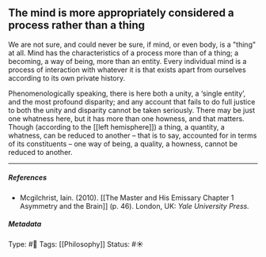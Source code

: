 ## The mind is more appropriately considered a process rather than a thing # 

We are not sure, and could never be sure, if mind, or even body, is a "thing" at all. Mind has the characteristics of a process more than of a thing; a becoming, a way of being, more than an entity. Every individual mind is a process of interaction with whatever it is that exists apart from ourselves according to its own private history.

Phenomenologically speaking, there is here both a unity, a ‘single entity’, and the most profound disparity; and any account that fails to do full justice to both the unity and disparity cannot be taken seriously. There may be just one whatness here, but it has more than one howness, and that matters. Though (according to the [[left hemisphere]]) a thing, a quantity, a whatness, can be reduced to another – that is to say, accounted for in terms of its constituents – one way of being, a quality, a howness, cannot be reduced to another.

___

##### References

- Mcgilchrist, Iain. (2010). [[The Master and His Emissary Chapter 1 Asymmetry and the Brain]] (p. 46). London, UK: _Yale University Press._

##### Metadata

Type: #🔴 
Tags: [[Philosophy]]
Status: #☀️ 